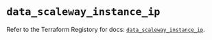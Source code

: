 # `data_scaleway_instance_ip`

Refer to the Terraform Registory for docs: [`data_scaleway_instance_ip`](https://registry.terraform.io/providers/scaleway/scaleway/2.31.0/docs/data-sources/instance_ip).
